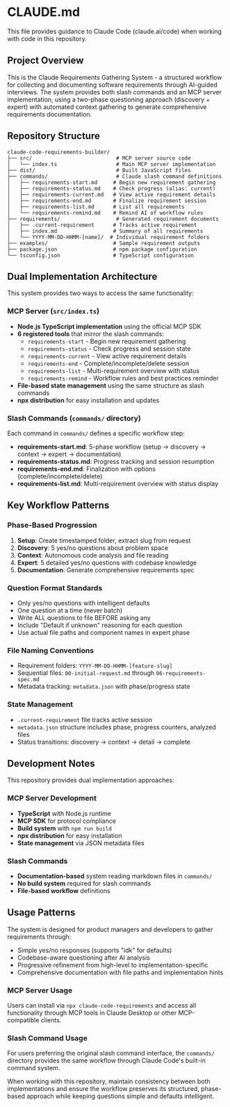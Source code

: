 # CLAUDE.md

This file provides guidance to Claude Code (claude.ai/code) when working with code in this repository.

## Project Overview

This is the Claude Requirements Gathering System - a structured workflow for collecting and documenting software requirements through AI-guided interviews. The system provides both slash commands and an MCP server implementation, using a two-phase questioning approach (discovery + expert) with automated context gathering to generate comprehensive requirements documentation.

## Repository Structure

```
claude-code-requirements-builder/
├── src/                           # MCP server source code
│   └── index.ts                   # Main MCP server implementation
├── dist/                          # Built JavaScript files
├── commands/                      # Claude slash command definitions
│   ├── requirements-start.md     # Begin new requirement gathering
│   ├── requirements-status.md    # Check progress (alias: current)  
│   ├── requirements-current.md   # View active requirement details
│   ├── requirements-end.md       # Finalize requirement session
│   ├── requirements-list.md      # List all requirements
│   └── requirements-remind.md    # Remind AI of workflow rules
├── requirements/                  # Generated requirement documents
│   ├── .current-requirement      # Tracks active requirement
│   ├── index.md                  # Summary of all requirements
│   └── YYYY-MM-DD-HHMM-[name]/  # Individual requirement folders
├── examples/                     # Sample requirement outputs
├── package.json                  # npm package configuration
└── tsconfig.json                 # TypeScript configuration
```

## Dual Implementation Architecture

This system provides two ways to access the same functionality:

### MCP Server (`src/index.ts`)
- **Node.js TypeScript implementation** using the official MCP SDK
- **6 registered tools** that mirror the slash commands:
  - `requirements-start` - Begin new requirement gathering
  - `requirements-status` - Check progress and session state
  - `requirements-current` - View active requirement details  
  - `requirements-end` - Complete/incomplete/delete session
  - `requirements-list` - Multi-requirement overview with status
  - `requirements-remind` - Workflow rules and best practices reminder
- **File-based state management** using the same structure as slash commands
- **npx distribution** for easy installation and updates

### Slash Commands (`commands/` directory)
Each command in `commands/` defines a specific workflow step:

- **requirements-start.md**: 5-phase workflow (setup → discovery → context → expert → documentation)
- **requirements-status.md**: Progress tracking and session resumption
- **requirements-end.md**: Finalization with options (complete/incomplete/delete)
- **requirements-list.md**: Multi-requirement overview with status display

## Key Workflow Patterns

### Phase-Based Progression
1. **Setup**: Create timestamped folder, extract slug from request
2. **Discovery**: 5 yes/no questions about problem space
3. **Context**: Autonomous code analysis and file reading
4. **Expert**: 5 detailed yes/no questions with codebase knowledge
5. **Documentation**: Generate comprehensive requirements spec

### Question Format Standards
- Only yes/no questions with intelligent defaults
- One question at a time (never batch)
- Write ALL questions to file BEFORE asking any
- Include "Default if unknown" reasoning for each question
- Use actual file paths and component names in expert phase

### File Naming Conventions
- Requirement folders: `YYYY-MM-DD-HHMM-[feature-slug]`
- Sequential files: `00-initial-request.md` through `06-requirements-spec.md`
- Metadata tracking: `metadata.json` with phase/progress state

### State Management
- `.current-requirement` file tracks active session
- `metadata.json` structure includes phase, progress counters, analyzed files
- Status transitions: discovery → context → detail → complete

## Development Notes

This repository provides dual implementation approaches:

### MCP Server Development
- **TypeScript** with Node.js runtime
- **MCP SDK** for protocol compliance
- **Build system** with `npm run build` 
- **npx distribution** for easy installation
- **State management** via JSON metadata files

### Slash Commands
- **Documentation-based** system reading markdown files in `commands/`
- **No build system** required for slash commands
- **File-based workflow** definitions

## Usage Patterns

The system is designed for product managers and developers to gather requirements through:
- Simple yes/no responses (supports "idk" for defaults)
- Codebase-aware questioning after AI analysis
- Progressive refinement from high-level to implementation-specific
- Comprehensive documentation with file paths and implementation hints

### MCP Server Usage
Users can install via `npx claude-code-requirements` and access all functionality through MCP tools in Claude Desktop or other MCP-compatible clients.

### Slash Command Usage  
For users preferring the original slash command interface, the `commands/` directory provides the same workflow through Claude Code's built-in command system.

When working with this repository, maintain consistency between both implementations and ensure the workflow preserves its structured, phase-based approach while keeping questions simple and defaults intelligent.
